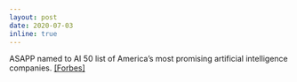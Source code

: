 ```yaml
---
layout: post
date: 2020-07-03
inline: true
---
```


ASAPP named to AI 50 list of America’s most promising artificial intelligence companies. [[Forbes]](https://www.forbes.com/sites/alanohnsman/2020/07/03/ai-50-americas-most-promising-artificial-intelligence-companies)
